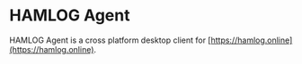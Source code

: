 # HAMLOG Agent

HAMLOG Agent is a cross platform desktop client for [https://hamlog.online](https://hamlog.online).
